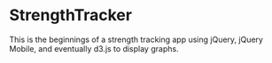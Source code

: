 # StrengthTracker
This is the beginnings of a strength tracking app using jQuery, jQuery Mobile, and eventually d3.js to display graphs. 
